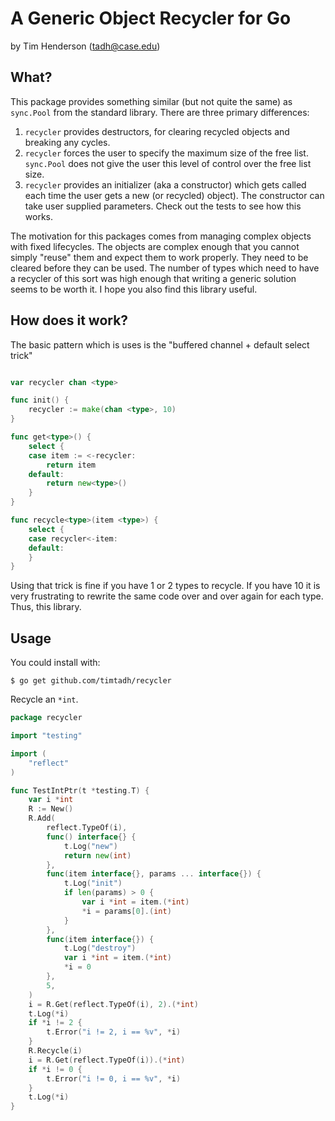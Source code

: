 # A Generic Object Recycler for Go

by Tim Henderson (tadh@case.edu)

## What?

This package provides something similar (but not quite the same) as
`sync.Pool` from the standard library. There are three primary
differences:

1. `recycler` provides destructors, for clearing recycled objects and
   breaking any cycles.
2. `recycler` forces the user to specify the maximum size of the free
   list. `sync.Pool` does not give the user this level of control over
   the free list size.
3. `recycler` provides an initializer (aka a constructor) which gets
   called each time the user gets a new (or recycled) object). The
   constructor can take user supplied parameters. Check out the tests to
   see how this works.

The motivation for this packages comes from managing complex objects
with fixed lifecycles. The objects are complex enough that you cannot
simply "reuse" them and expect them to work properly. They need to be
cleared before they can be used. The number of types which need to have
a recycler of this sort was high enough that writing a generic solution
seems to be worth it. I hope you also find this library useful.


## How does it work?

The basic pattern which is uses is the "buffered channel + default
select trick"

```go

var recycler chan <type>

func init() {
	recycler := make(chan <type>, 10)
}

func get<type>() {
	select {
	case item := <-recycler:
		return item
	default:
		return new<type>()
	}
}

func recycle<type>(item <type>) {
	select {
	case recycler<-item:
	default:
	}
}
```

Using that trick is fine if you have 1 or 2 types to recycle. If you
have 10 it is very frustrating to rewrite the same code over and over
again for each type. Thus, this library.

## Usage

You could install with:

    $ go get github.com/timtadh/recycler

Recycle an `*int`.

```go
package recycler

import "testing"

import (
	"reflect"
)

func TestIntPtr(t *testing.T) {
	var i *int
	R := New()
	R.Add(
		reflect.TypeOf(i),
		func() interface{} {
			t.Log("new")
			return new(int)
		},
		func(item interface{}, params ... interface{}) {
			t.Log("init")
			if len(params) > 0 {
				var i *int = item.(*int)
				*i = params[0].(int)
			}
		},
		func(item interface{}) {
			t.Log("destroy")
			var i *int = item.(*int)
			*i = 0
		},
		5,
	)
	i = R.Get(reflect.TypeOf(i), 2).(*int)
	t.Log(*i)
	if *i != 2 {
		t.Error("i != 2, i == %v", *i)
	}
	R.Recycle(i)
	i = R.Get(reflect.TypeOf(i)).(*int)
	if *i != 0 {
		t.Error("i != 0, i == %v", *i)
	}
	t.Log(*i)
}
```



